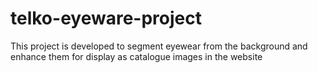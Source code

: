 # telko-eyeware-project
This project is developed to segment eyewear from the background and enhance them for display as catalogue images in the website
